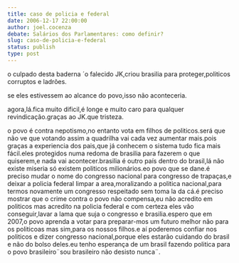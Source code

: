 ```yaml
---
title: caso de policia e federal
date: 2006-12-17 22:00:00
author: joel.cocenza
debate: Salários dos Parlamentares: como definir?
slug: caso-de-policia-e-federal
status: publish 
type: post
---
```


o culpado desta baderna ´o falecido JK,criou brasilia para proteger,politicos corruptos e ladrões.  

se eles estivessem ao alcance do povo,isso não aconteceria.  

agora,lá.fica muito dificil,é longe e muito caro para qualquer revindicação.graças ao JK.que tristeza.  

o povo é contra nepotismo,no entanto vota em filhos de politicos.será que não ve que votando assim a quadrilha vai cada vez aumentar mais.pois graças a experiencia dos pais,que já conhecem o sistema tudo fica mais fácil.eles protegidos numa redoma de brasilia para fazerem o que quiserem,e nada vai acontecer.brasilia é outro país dentro do brasil,lá não existe miseria só existem politicos milionários.eo povo que se dane.é preciso mudar o nome do congresso nacional para congresso de trapaças,e deixar a policia federal limpar a area,moralizando a politica nacional,para termos novamente um congresso respeitado sem toma la da cá.é preciso mostrar que o crime contra o povo não compensa,eu não acredito em politicos mas acredito na policia federal e com certeza eles vão conseguir,lavar a lama que suja o congresso e brasilia.espero que em 2007,o povo aprenda a votar para preparar-mos um futuro melhor não para os politicoas mas sim,para os nossos filhos.e aí poderemos confiar nos politicos e dizer congresso nacional,porque eles estarão cuidando do brasil e não do bolso deles.eu tenho esperança de um brasil fazendo politica para o povo brasileiro¨sou brasileiro não desisto nunca¨.
